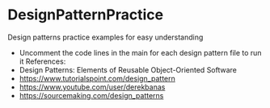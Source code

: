 # DesignPatternPractice
Design patterns practice examples for easy understanding
- Uncomment the code lines in the main for each design pattern file to run it
References: 
 - Design Patterns: Elements of Reusable Object-Oriented Software
 - https://www.tutorialspoint.com/design_pattern
 - https://www.youtube.com/user/derekbanas
 - https://sourcemaking.com/design_patterns
 

